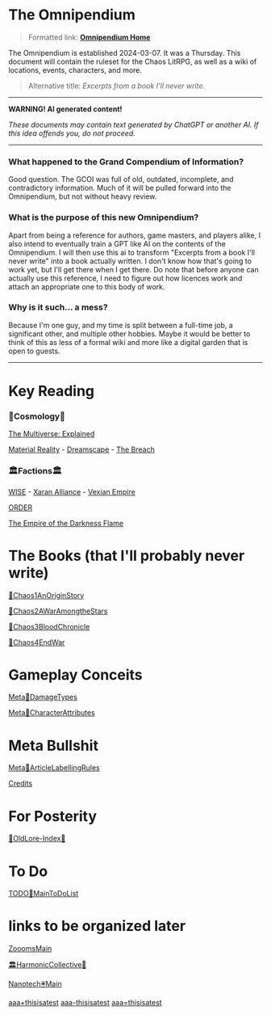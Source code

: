 # The Omnipendium

> Formatted link: [**Omnipendium Home**](index.md)

The Omnipendium is established 2024-03-07. It was a Thursday. This document will contain the ruleset for the Chaos LitRPG, as well as a wiki of locations, events, characters, and more.

> Alternative title: *Excerpts from a book I'll never write.*

---

**WARNING! AI generated content!**

*These documents may contain text generated by ChatGPT or another AI. If this idea offends you, do not proceed.*

---

### What happened to the Grand Compendium of Information?
Good question. The GCOI was full of old, outdated, incomplete, and contradictory information. Much of it will be pulled forward into the Omnipendium, but not without heavy review.

### What is the purpose of this new Omnipendium?

Apart from being a reference for authors, game masters, and players alike, I also intend to eventually train a GPT like AI on the contents of the Omnipendium. I will then use this ai to transform "Excerpts from a book I'll never write" into a book actually written. I don't know how that's going to work yet, but I'll get there when I get there. Do note that before anyone can actually use this reference, I need to figure out how licences work and attach an appropriate one to this body of work.

### Why is it such... a mess?

Because I'm one guy, and my time is split between a full-time job, a significant other, and multiple other hobbies. Maybe it would be better to think of this as less of a formal wiki and more like a digital garden that is open to guests.

---

# Key Reading
### 🌌Cosmology🌌

[The Multiverse: Explained](Cosmology🌌MultiverseExplained.md)

[Material Reality](Mater_ia🌌Main.md) - [Dreamscape](Cosmology🌌TheDreamscape.md) - [The Breach](Cosmology🌌TheBreach.md)

### 🏛Factions🏛

[WISE](Terra🌎🏛WISE.md) - [Xaran Alliance](🏛XaranAlliance🔺.md) - [Vexian Empire](🏛VexianEmpire🔷.md)

[ORDER](ORDER🔻Main.md)

[The Empire of the Darkness Flame](EDF🟩🏛️Main.md)

# The Books (that I'll probably never write)
[📕Chaos1AnOriginStory](📕Chaos1AnOriginStory.md)

[📕Chaos2AWarAmongtheStars](📕Chaos2AWarAmongtheStars.md)

[📕Chaos3BloodChronicle](📕Chaos3BloodChronicle.md)

[📕Chaos4EndWar](📕Chaos4EndWar.md)

# Gameplay Conceits
[Meta📄DamageTypes](Meta📄DamageTypes.md)

[Meta📄CharacterAttributes](Meta📄CharacterAttributes.md)

# Meta Bullshit
[Meta📄ArticleLabellingRules](Meta📄ArticleLabellingRules.md)

[Credits](Credits)

# For Posterity
[📜OldLore-Index📜](OldLore/📜OldLore-Index📜.md)

# To Do
[TODO📄MainToDoList](TODO📄MainToDoList.md)


# links to be organized later
[ZooomsMain](ZooomsMain.md)

[🏛️HarmonicCollective🎼](🏛️HarmonicCollective🎼.md)

[Nanotech🖲️Main](Nanotech🖲️Main.md)

[aaa+thisisatest](aaa+thisisatest.md)
[aaa-thisisatest](aaa-thisisatest.md)
[aaa=thisisatest](aaa=thisisatest.md)
